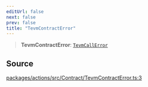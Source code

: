 ```yaml
---
editUrl: false
next: false
prev: false
title: "TevmContractError"
---
```


> **TevmContractError**: [`TevmCallError`](/reference/tevm/actions/type-aliases/tevmcallerror/)

## Source

[packages/actions/src/Contract/TevmContractError.ts:3](https://github.com/evmts/tevm-monorepo/blob/main/packages/actions/src/Contract/TevmContractError.ts#L3)

